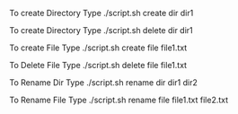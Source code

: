 To create Directory Type
./script.sh create dir dir1

To create Directory Type
./script.sh delete dir dir1

To create File Type
./script.sh create file file1.txt

To Delete File Type
./script.sh delete file file1.txt

To Rename Dir Type
./script.sh rename dir dir1 dir2

To Rename File Type
./script.sh rename file file1.txt file2.txt
